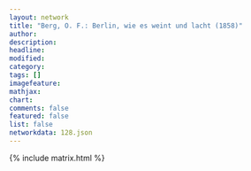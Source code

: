 ```yaml
---
layout: network
title: "Berg, O. F.: Berlin, wie es weint und lacht (1858)"
author:
description:
headline:
modified:
category:
tags: []
imagefeature: 
mathjax: 
chart: 
comments: false
featured: false
list: false
networkdata: 128.json
---
```

{% include matrix.html %}
